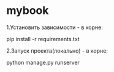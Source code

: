 # mybook
1.Установить зависимости - в корне:

pip install -r requirements.txt

2.Запуск проекта(локально) - в корне:

python manage.py runserver
